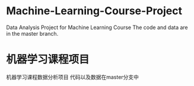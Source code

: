 # Machine-Learning-Course-Project
Data Analysis Project for Machine Learning Course
The code and data are in the master branch.

# 机器学习课程项目
机器学习课程数据分析项目
代码以及数据在master分支中
